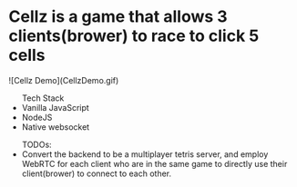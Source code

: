 <h1> Cellz is a game that allows 3 clients(brower) to race to click 5 cells</h1>
![Cellz Demo](CellzDemo.gif)
<ul>
    Tech Stack
    <li> Vanilla JavaScript</li>
    <li> NodeJS </li>
    <li> Native websocket </li>
</ul>

<ul>
    TODOs:
    <li> Convert the backend to be a multiplayer tetris server, and employ WebRTC for each client who are in the same game to directly use their client(brower) to connect to each other.</li>
</ul>
